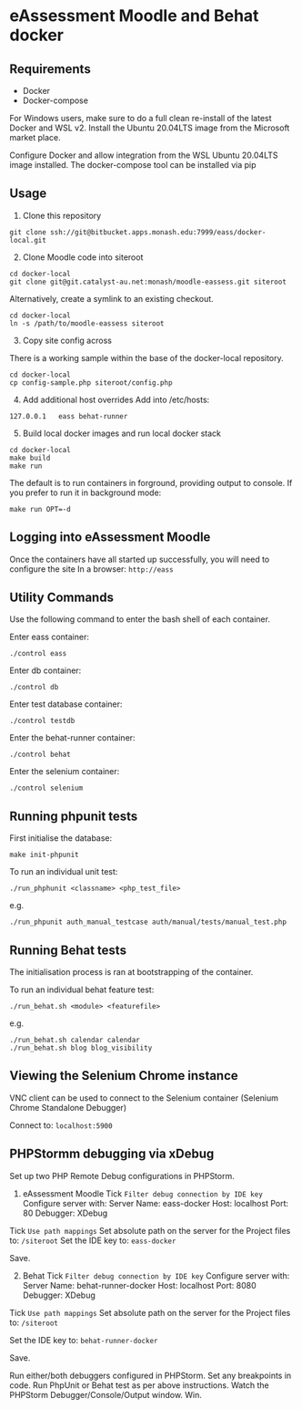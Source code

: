 # eAssessment Moodle and Behat docker

## Requirements

- Docker
- Docker-compose

For Windows users, make sure to do a full clean re-install of the latest Docker and WSL v2.
Install the Ubuntu 20.04LTS image from the Microsoft market place.

Configure Docker and allow integration from the WSL Ubuntu 20.04LTS image installed.
The docker-compose tool can be installed via pip

## Usage

1. Clone this repository

```
git clone ssh://git@bitbucket.apps.monash.edu:7999/eass/docker-local.git
```

2. Clone Moodle code into siteroot

```
cd docker-local
git clone git@git.catalyst-au.net:monash/moodle-eassess.git siteroot
```

Alternatively, create a symlink to an existing checkout.
```
cd docker-local
ln -s /path/to/moodle-eassess siteroot
```

3. Copy site config across

There is a working sample within the base of the docker-local repository.
```
cd docker-local
cp config-sample.php siteroot/config.php
```

4. Add additional host overrides
Add into /etc/hosts:
```
127.0.0.1   eass behat-runner
```

5. Build local docker images and run local docker stack

```
cd docker-local
make build
make run
```

The default is to run containers in forground, providing output to console.
If you prefer to run it in background mode:
```
make run OPT=-d
```

## Logging into eAssessment Moodle

Once the containers have all started up successfully, you will need to configure the site
In a browser:
```http://eass```

## Utility Commands

Use the following command to enter the bash shell of each container.

Enter eass container:

```
./control eass
```

Enter db container:

```
./control db
```

Enter test database container:

```
./control testdb
```

Enter the behat-runner container:

```
./control behat
```

Enter the selenium container:

```
./control selenium
```

## Running phpunit tests

First initialise the database:
```
make init-phpunit
```

To run an individual unit test:
```
./run_phphunit <classname> <php_test_file>
```
e.g.
```
./run_phpunit auth_manual_testcase auth/manual/tests/manual_test.php
```

## Running Behat tests

The initialisation process is ran at bootstrapping of the container.

To run an individual behat feature test:
```
./run_behat.sh <module> <featurefile>
```
e.g.
```
./run_behat.sh calendar calendar
./run_behat.sh blog blog_visibility
```

## Viewing the Selenium Chrome instance

VNC client can be used to connect to the Selenium container (Selenium Chrome Standalone Debugger)

Connect to: ```localhost:5900```


## PHPStormm debugging via xDebug

Set up two PHP Remote Debug configurations in PHPStorm.

1. eAssessment Moodle
Tick ```Filter debug connection by IDE key```
Configure server with:
    Server Name: eass-docker
        Host: localhost
        Port: 80
        Debugger: XDebug

Tick ```Use path mappings```
Set absolute path on the server for the Project files to: ```/siteroot```
Set the IDE key to: ```eass-docker```

Save.

2. Behat
Tick ```Filter debug connection by IDE key```
Configure server with:
    Server Name: behat-runner-docker
        Host: localhost
        Port: 8080
        Debugger: XDebug

Tick ```Use path mappings```
Set absolute path on the server for the Project files to: ```/siteroot```

Set the IDE key to: ```behat-runner-docker```

Save.

Run either/both debuggers configured in PHPStorm.
Set any breakpoints in code.
Run PhpUnit or Behat test as per above instructions.
Watch the PHPStorm Debugger/Console/Output window.
Win.
